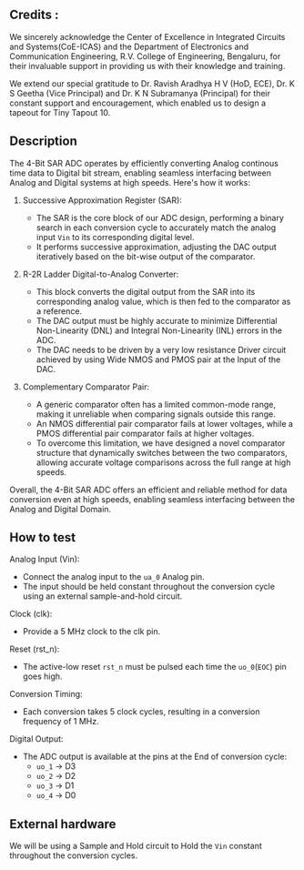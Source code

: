 <!---

This file is used to generate your project datasheet. Please fill in the information below and delete any unused
sections.

You can also include images in this folder and reference them in the markdown. Each image must be less than
512 kb in size, and the combined size of all images must be less than 1 MB.
-->

## Credits :
 We sincerely acknowledge the Center of Excellence in Integrated Circuits and Systems(CoE-ICAS) and the Department of Electronics and Communication Engineering, R.V. College of Engineering, Bengaluru, for their invaluable support in providing us with their knowledge and training.
 
 We extend our special gratitude to Dr. Ravish Aradhya H V (HoD, ECE), Dr. K S Geetha (Vice Principal) and Dr. K N Subramanya (Principal) for their constant support and encouragement, which enabled us to design a tapeout for Tiny Tapout 10.


## Description

The 4-Bit SAR ADC operates by efficiently converting Analog continous time data to Digital bit stream, enabling seamless interfacing between Analog and Digital systems at high speeds. Here's how it works:

1. Successive Approximation Register (SAR):
   - The SAR is the core block of our ADC design, performing a binary search in each conversion cycle to accurately match the analog input `Vin` to its corresponding digital level.
   - It performs successive approximation, adjusting the DAC output iteratively based on the bit-wise output of the comparator.

2. R-2R Ladder Digital-to-Analog Converter:
   - This block converts the digital output from the SAR into its corresponding analog value, which is then fed to the comparator as a reference.
   - The DAC output must be highly accurate to minimize Differential Non-Linearity (DNL) and Integral Non-Linearity (INL) errors in the ADC.
   - The DAC needs to be driven by a very low resistance Driver circuit achieved by using Wide NMOS and PMOS pair at the Input of the DAC.

3. Complementary Comparator Pair:
   - A generic comparator often has a limited common-mode range, making it unreliable when comparing signals outside this range.
   - An NMOS differential pair comparator fails at lower voltages, while a PMOS differential pair comparator fails at higher voltages.
   - To overcome this limitation, we have designed a novel comparator structure that dynamically switches between the two comparators, allowing accurate voltage comparisons across the full range at high speeds.

Overall, the 4-Bit SAR ADC offers an efficient and reliable method for data conversion even at high speeds, enabling seamless interfacing between the Analog and Digital Domain.

## How to test

Analog Input (Vin):
   - Connect the analog input to the `ua_0` Analog pin.
   - The input should be held constant throughout the conversion cycle using an external sample-and-hold circuit.
   
Clock (clk):
   - Provide a 5 MHz clock to the clk pin.

Reset (rst_n):
   - The active-low reset `rst_n` must be pulsed each time the `uo_0`(`EOC`) pin goes high.
     
Conversion Timing:
   - Each conversion takes 5 clock cycles, resulting in a conversion frequency of 1 MHz.
     
Digital Output:
   - The ADC output is available at the pins at the End of conversion cycle:
        - `uo_1` → D3
        - `uo_2` → D2
        - `uo_3` → D1
        - `uo_4` → D0

## External hardware

We will be using a Sample and Hold circuit to Hold the `Vin` constant throughout the conversion cycles.
